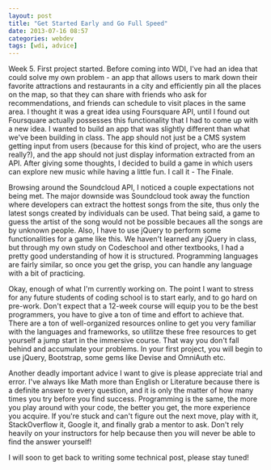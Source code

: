 ```yaml
---
layout: post
title: "Get Started Early and Go Full Speed"
date: 2013-07-16 08:57
categories: webdev
tags: [wdi, advice]
---
```


Week 5. First project started. Before coming into WDI, I've had an idea that could solve my own problem - an app that allows users to mark down their favorite attractions and restaurants in a city and efficiently pin all the places on the map, so that they can share with friends who ask for recommendations, and friends can schedule to visit places in the same area. I thought it was a great idea using Foursquare API, until I found out Foursquare actually possesses this functionality that I had to come up with a new idea. I wanted to build an app that was slightly different than what we've been building in class. The app should not just be a CMS system getting input from users (because for this kind of project, who are the users really?), and the app should not just display information extracted from an API. After giving some thoughts, I decided to build a game in which users can explore new music while having a little fun. I call it - The Finale.

Browsing around the Soundcloud API, I noticed a couple expectations not being met. The major downside was Soundcloud took away the function where developers can extract the hottest songs from the site, thus only the latest songs created by individuals can be used. That being said, a game to guess the artist of the song would not be possible becaues all the songs are by unknown people. Also, I have to use jQuery to perform some functionalities for a game like this. We haven't learned any jQuery in class, but through my own study on Codeschool and other textbooks, I had a pretty good understanding of how it is structured. Programming languages are fairly similar, so once you get the grisp, you can handle any language with a bit of practicing.

Okay, enough of what I'm currently working on. The point I want to stress for any future students of coding school is to start early, and to go hard on pre-work. Don't expect that a 12-week course will equip you to be the best programmers, you have to give a ton of time and effort to achieve that. There are a ton of well-organized resources online to get you very familiar with the languages  and frameworks, so utilitze these free resources to get yourself a jump start in the immersive course. That way you don't fall behind and accumulate your problems. In your first project, you will begin to use jQuery, Bootstrap, some gems like Devise and OmniAuth etc.

Another deadly important advice I want to give is please appreciate trial and error. I've always like Math more than English or Literature because there is a definite answer to every question, and it is only the matter of how many times you try before you find success. Programming is the same, the more you play around with your code, the better you get, the more experience you acquire. If you're stuck and can't figure out the next move, play with it, StackOverflow it, Google it, and finally grab a mentor to ask. Don't rely heavily on your instructors for help because then you will never be able to find the answer yourself!

I will soon to get back to writing some technical post, please stay tuned!